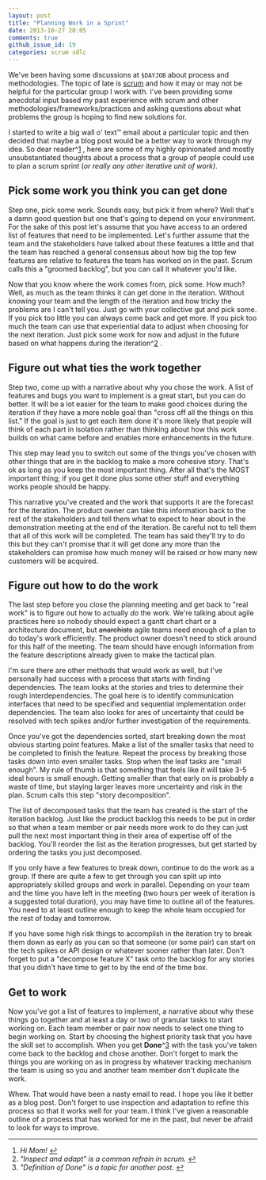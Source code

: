 ```yaml
---
layout: post
title: "Planning Work in a Sprint"
date: 2013-10-27 20:05
comments: true
github_issue_id: 19
categories: scrum sdlc
---
```


We've been having some discussions at `$DAYJOB` about process and
methodologies. The topic of late is [scrum](https://scrum.org/) and how it may
or may not be helpful for the particular group I work with. I've been
providing some anecdotal input based my past experience with scrum and other
methodologies/frameworks/practices and asking questions about what problems
the group is hoping to find new solutions for.

I started to write a big wall o' text™ email about a particular topic and then
decided that maybe a blog post would be a better way to work through my idea.
So dear reader^[1](#n1) <a name="n1-r"></a>, here are some of my highly
opinionated and mostly unsubstantiated thoughts about a process that a group
of people could use to plan a scrum sprint (*or really any other iterative
unit of work)*.

<!-- more -->

Pick some work you think you can get done
-----------------------------------------
Step one, pick some work. Sounds easy, but pick it from where? Well that's
a damn good question but one that's going to depend on your environment. For
the sake of this post let's assume that you have access to an ordered list of
features that need to be implemented. Let's further assume that the team and
the stakeholders have talked about these features a little and that the team
has reached a general consensus about how big the top few features are
relative to features the team has worked on in the past. Scrum calls this
a "groomed backlog", but you can call it whatever you'd like.

Now that you know where the work comes from, pick some. How much? Well, as
much as the team thinks it can get done in the iteration. Without knowing your
team and the length of the iteration and how tricky the problems are I can't
tell you. Just go with your collective gut and pick some. If you pick too
little you can always come back and get more. If you pick too much the team
can use that experiential data to adjust when choosing for the next iteration.
Just pick some work for now and adjust in the future based on what happens
during the iteration^[2](#n2) <a name="n2-r"></a>.

Figure out what ties the work together
--------------------------------------
Step two, come up with a narrative about why you chose the work. A list of
features and bugs you want to implement is a great start, but you can do
better. It will be a lot easier for the team to make good choices during the
iteration if they have a more noble goal than "cross off all the things on
this list." If the goal is just to get each item done it's more likely that
people will think of each part in isolation rather than thinking about how
this work builds on what came before and enables more enhancements in the
future.

This step may lead you to switch out some of the things you've chosen with
other things that are in the backlog to make a more cohesive story. That's ok
as long as you keep the most important thing. After all that's the MOST
important thing; if you get it done plus some other stuff and everything works
people should be happy.

This narrative you've created and the work that supports it are the forecast
for the iteration. The product owner can take this information back to the
rest of the stakeholders and tell them what to expect to hear about in the
demonstration meeting at the end of the iteration. Be careful not to tell
them that all of this work will be completed. The team has said they'll try
to do this but they can't promise that it will get done any more than the
stakeholders  can promise how much money will be raised or how many new
customers will be acquired.

Figure out how to do the work
-----------------------------
The last step before you close the planning meeting and get back to "real
work" is to figure out how to actually *do* the work. We're talking about
agile practices here so nobody should expect a gantt chart chart or
a architecture document, but <strike>anarchists</strike> agile teams need
enough of a plan to do today's work efficiently. The product owner doesn't
need to stick around for this half of the meeting. The team should have enough
information from the feature descriptions already given to make the tactical
plan.

I'm sure there are other methods that would work as well, but I've personally
had success with a process that starts with finding dependencies. The team
looks at the stories and tries to determine their rough interdependencies. The
goal here is to identify communication interfaces that need to be specified
and sequential implementation order dependencies. The team also looks for ares
of uncertainty that could be resolved with tech spikes and/or further
investigation of the requirements.

Once you've got the dependencies sorted, start breaking down the most obvious
starting point features. Make a list of the smaller tasks that need
to be completed to finish the feature. Repeat the process by breaking those
tasks down into even smaller tasks. Stop when the leaf tasks are "small
enough". My rule of thumb is that something that feels like it will take 3-5
ideal hours is small enough. Getting smaller than that early on is probably
a waste of time, but staying larger leaves more uncertainty and risk in
the plan. Scrum calls this step "story decomposition".

The list of decomposed tasks that the team has created is the start of the
iteration backlog. Just like the product backlog this needs to be put in order
so that when a team member or pair needs more work to do they can just pull
the next most important thing in their area of expertise off of the backlog.
You'll reorder the list as the iteration progresses, but get started by
ordering the tasks you just decomposed.

If you only have a few features to break down, continue to do the work as
a group. If there are quite a few to get through you can split up into
appropriately skilled groups and work in parallel. Depending on your team and
the time you have left in the meeting (two hours per week of iteration is
a suggested total duration), you may have time to outline all of the features.
You need to at least outline enough to keep the whole team occupied for the
rest of today and tomorrow.

If you have some high risk things to accomplish in the iteration try to break
them down as early as you can so that someone (or some pair) can start on the
tech spikes or API design or whatever sooner rather than later. Don't forget
to put a "decompose feature X" task onto the backlog for any stories that you
didn't have time to get to by the end of the time box.


Get to work
-----------
Now you've got a list of features to implement, a narrative about why these
things go together and at least a day or two of granular tasks to start
working on. Each team member or pair now needs to select one thing to begin
working on. Start by choosing the highest priority task that you have the
skill set to accomplish. When you get **Done**^[3](#n3) <a name="n3-r"></a>
with the task you've taken come back to the backlog and chose another. Don't
forget to mark the things you are working on as in progress by whatever
tracking mechanism the team is using so you and another team member don't
duplicate the work.

Whew. That would have been a nasty email to read. I hope you like it better as
a blog post. Don't forget to use inspection and adaptation to refine this
process so that it works well for your team. I think I've given a reasonable
outline of a process that has worked for me in the past, but never be afraid
to look for ways to improve.

---
1. <a name="n1"></a>*Hi Mom!* [↩](#n1-r)
2. <a name="n2"></a>*"Inspect and adapt" is a common refrain in scrum.* [↩](#n2-r)
3. <a name="n3"></a>*"Definition of Done" is a topic for another post.* [↩](#n3-r)
